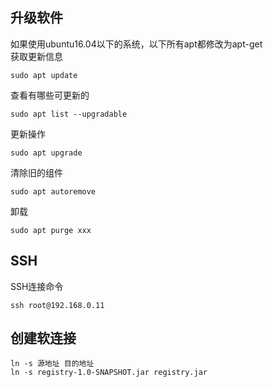 ## 升级软件
如果使用ubuntu16.04以下的系统，以下所有apt都修改为apt-get  
获取更新信息

	sudo apt update

查看有哪些可更新的

	sudo apt list --upgradable
	
更新操作

	sudo apt upgrade

清除旧的组件

	sudo apt autoremove
	
卸载

	sudo apt purge xxx
	
## SSH
SSH连接命令

	ssh root@192.168.0.11
	
## 创建软连接

	ln -s 源地址 目的地址
	ln -s registry-1.0-SNAPSHOT.jar registry.jar